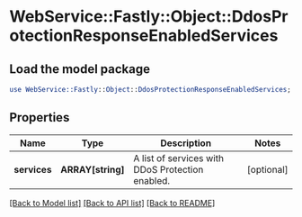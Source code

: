 # WebService::Fastly::Object::DdosProtectionResponseEnabledServices

## Load the model package
```perl
use WebService::Fastly::Object::DdosProtectionResponseEnabledServices;
```

## Properties
Name | Type | Description | Notes
------------ | ------------- | ------------- | -------------
**services** | **ARRAY[string]** | A list of services with DDoS Protection enabled. | [optional] 

[[Back to Model list]](../README.md#documentation-for-models) [[Back to API list]](../README.md#documentation-for-api-endpoints) [[Back to README]](../README.md)


